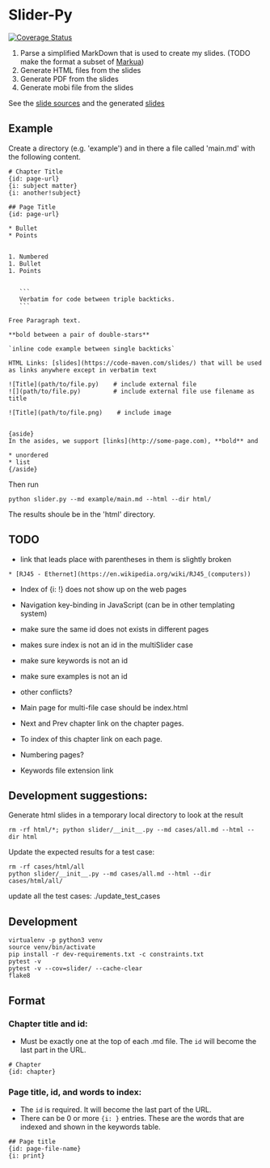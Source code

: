 # Slider-Py
[![Coverage Status](https://coveralls.io/repos/github/szabgab/slider-py/badge.svg?branch=master)](https://coveralls.io/github/szabgab/slider-py?branch=master)


1) Parse a simplified MarkDown that is used to create my slides.  (TODO make the format a subset of [Markua](https://leanpub.com/markua/read))
2) Generate HTML files from the slides
3) Generate PDF from the slides
4) Generate mobi file from the slides

See the [slide sources](https://github.com/szabgab/slides) and the generated [slides](https://code-maven.com/slides/)

## Example

Create a directory (e.g. 'example') and in there a file called 'main.md' with the following content.

~~~
# Chapter Title
{id: page-url}
{i: subject matter}
{i: another!subject}

## Page Title
{id: page-url}

* Bullet
* Points


1. Numbered
1. Bullet
1. Points


   ```
   Verbatim for code between triple backticks.
   ```

Free Paragraph text.

**bold between a pair of double-stars**

`inline code example between single backticks`

HTML Links: [slides](https://code-maven.com/slides/) that will be used as links anywhere except in verbatim text

![Title](path/to/file.py)    # include external file
![](path/to/file.py)         # include external file use filename as title

![Title](path/to/file.png)    # include image


{aside}
In the asides, we support [links](http://some-page.com), **bold** and

* unordered
* list
{/aside}
~~~

Then run

```
python slider.py --md example/main.md --html --dir html/
```

The results shoule be in the 'html' directory.

## TODO

* link that leads place with parentheses in them is slightly broken

```
* [RJ45 - Ethernet](https://en.wikipedia.org/wiki/RJ45_(computers))
```


* Index of {i: !}   does not show up on the web pages
* Navigation key-binding in JavaScript (can be in other templating system)
* make sure the same id does not exists in different pages
* makes sure index is not an id in the multiSlider case
* make sure keywords is not an id
* make sure examples is not an id
* other conflicts?
* Main page for multi-file case should be index.html
* Next and Prev chapter link on the chapter pages.
* To index of this chapter link on each page.
* Numbering pages?

* Keywords file extension link

## Development suggestions:

Generate html slides in a temporary local directory to look at the result

```
rm -rf html/*; python slider/__init__.py --md cases/all.md --html --dir html
```

Update the expected results for a test case:

```
rm -rf cases/html/all
python slider/__init__.py --md cases/all.md --html --dir cases/html/all/
```

update all the test cases:
./update_test_cases

## Development

```
virtualenv -p python3 venv
source venv/bin/activate
pip install -r dev-requirements.txt -c constraints.txt
pytest -v
pytest -v --cov=slider/ --cache-clear
flake8
```


## Format

### Chapter title and id:

* Must be exactly one at the top of each .md file. The `id` will become the last part in the URL.

```
# Chapter
{id: chapter}
```

### Page title, id, and words to index:

* The `id` is required. It will become the last part of the URL.
* There can be 0 or more `{i: }` entries. These are the words that are indexed and shown in the keywords table.

```
## Page title
{id: page-file-name}
{i: print}
```

